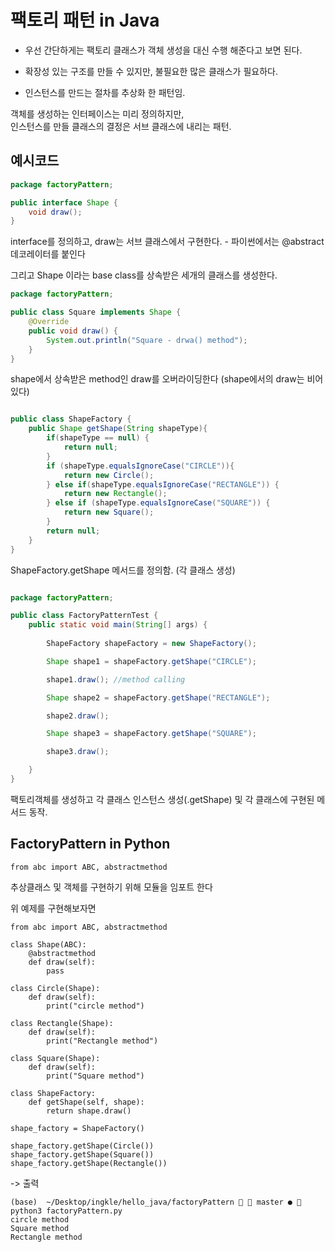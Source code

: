 # 팩토리 패턴 in Java

* 우선 간단하게는 팩토리 클래스가 객체 생성을 대신 수행 해준다고 보면 된다.

- 확장성 있는 구조를 만들 수 있지만, 불필요한 많은 클래스가 필요하다.

- 인스턴스를 만드는 절차를 추상화 한 패턴임.

객체를 생성하는 인터페이스는 미리 정의하지만,  
인스턴스를 만들 클래스의 결정은 서브 클래스에 내리는 패턴.

## 예시코드

```java
package factoryPattern;

public interface Shape {
    void draw();
}

```

interface를 정의하고, draw는 서브 클래스에서 구현한다. - 파이썬에서는 @abstract 데코레이터를 붙인다

그리고 Shape 이라는 base class를 상속받은 세개의 클래스를 생성한다.

```java
package factoryPattern;

public class Square implements Shape {
    @Override
    public void draw() {
        System.out.println("Square - drwa() method");
    }
}
```

shape에서 상속받은 method인 draw를 오버라이딩한다 (shape에서의 draw는 비어있다)


```java

public class ShapeFactory {
    public Shape getShape(String shapeType){
        if(shapeType == null) {
            return null;
        }
        if (shapeType.equalsIgnoreCase("CIRCLE")){
            return new Circle();
        } else if(shapeType.equalsIgnoreCase("RECTANGLE")) {
            return new Rectangle();
        } else if (shapeType.equalsIgnoreCase("SQUARE")) {
            return new Square();
        }
        return null;
    }
}

``` 

ShapeFactory.getShape 메서드를 정의함. (각 클래스 생성)


```java

package factoryPattern;

public class FactoryPatternTest {
    public static void main(String[] args) {
        
        ShapeFactory shapeFactory = new ShapeFactory();

        Shape shape1 = shapeFactory.getShape("CIRCLE");

        shape1.draw(); //method calling

        Shape shape2 = shapeFactory.getShape("RECTANGLE");

        shape2.draw();

        Shape shape3 = shapeFactory.getShape("SQUARE");

        shape3.draw();

    } 
}

```

팩토리객체를 생성하고 각 클래스 인스턴스 생성(.getShape) 및 각 클래스에 구현된 메서드 동작.


## FactoryPattern in Python

```python3
from abc import ABC, abstractmethod
```

추상클래스 및 객체를 구현하기 위해 모듈을 임포트 한다

위 예제를 구현해보자면

```python3
from abc import ABC, abstractmethod

class Shape(ABC):
    @abstractmethod
    def draw(self):
        pass

class Circle(Shape):
    def draw(self):
        print("circle method")

class Rectangle(Shape):
    def draw(self):
        print("Rectangle method")

class Square(Shape):
    def draw(self):
        print("Square method")

class ShapeFactory:
    def getShape(self, shape):
        return shape.draw()

shape_factory = ShapeFactory()

shape_factory.getShape(Circle())
shape_factory.getShape(Square())
shape_factory.getShape(Rectangle())
```

-> 출력

```console
(base)  ~/Desktop/ingkle/hello_java/factoryPattern   master ●  python3 factoryPattern.py
circle method
Square method
Rectangle method
```
